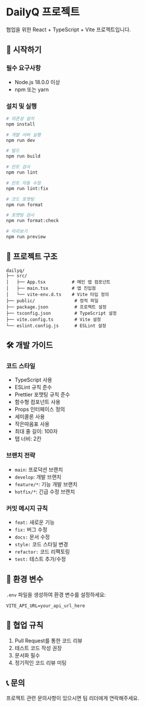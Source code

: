 # DailyQ 프로젝트

협업을 위한 React + TypeScript + Vite 프로젝트입니다.

## 🚀 시작하기

### 필수 요구사항
- Node.js 18.0.0 이상
- npm 또는 yarn

### 설치 및 실행
```bash
# 의존성 설치
npm install

# 개발 서버 실행
npm run dev

# 빌드
npm run build

# 린트 검사
npm run lint

# 린트 자동 수정
npm run lint:fix

# 코드 포맷팅
npm run format

# 포맷팅 검사
npm run format:check

# 미리보기
npm run preview
```

## 📁 프로젝트 구조
```
dailyq/
├── src/
│   ├── App.tsx          # 메인 앱 컴포넌트
│   ├── main.tsx         # 앱 진입점
│   └── vite-env.d.ts    # Vite 타입 정의
├── public/               # 정적 파일
├── package.json          # 프로젝트 설정
├── tsconfig.json         # TypeScript 설정
├── vite.config.ts        # Vite 설정
└── eslint.config.js      # ESLint 설정
```

## 🛠️ 개발 가이드

### 코드 스타일
- TypeScript 사용
- ESLint 규칙 준수
- Prettier 포맷팅 규칙 준수
- 함수형 컴포넌트 사용
- Props 인터페이스 정의
- 세미콜론 사용
- 작은따옴표 사용
- 최대 줄 길이: 100자
- 탭 너비: 2칸

### 브랜치 전략
- `main`: 프로덕션 브랜치
- `develop`: 개발 브랜치
- `feature/*`: 기능 개발 브랜치
- `hotfix/*`: 긴급 수정 브랜치

### 커밋 메시지 규칙
- `feat:` 새로운 기능
- `fix:` 버그 수정
- `docs:` 문서 수정
- `style:` 코드 스타일 변경
- `refactor:` 코드 리팩토링
- `test:` 테스트 추가/수정

## 📝 환경 변수
`.env` 파일을 생성하여 환경 변수를 설정하세요:
```env
VITE_API_URL=your_api_url_here
```

## 🤝 협업 규칙
1. Pull Request를 통한 코드 리뷰
2. 테스트 코드 작성 권장
3. 문서화 필수
4. 정기적인 코드 리뷰 미팅

## 📞 문의
프로젝트 관련 문의사항이 있으시면 팀 리더에게 연락해주세요.
